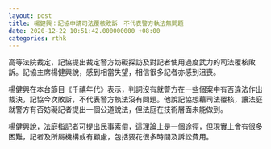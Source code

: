 ```yaml
---
layout: post
title: 楊健興：記協申請司法覆核敗訴　不代表警方執法無問題
date: 2020-12-22 10:51:42.000000000 +08:00
categories: rthk
---
```


高等法院裁定，記協提出裁定警方妨礙採訪及對記者使用過度武力的司法覆核敗訴。記協主席楊健興說，感到相當失望，相信很多記者亦感到沮喪。

楊健興在本台節目《千禧年代》表示，判詞沒有就警方在一些個案中有否違法作出裁決，記協今次敗訴，不代表警方執法沒有問題。他說記協想藉司法覆核，讓法庭就警方有否妨礙記者提出一個公道說法，但法庭在技術層面未能做到。

楊健興說，法庭指記者可提出民事索償，這理論上是一個途徑，但現實上會有很多困難，記者及所屬機構或有顧慮，包括要花很多時間及訴訟費用。
